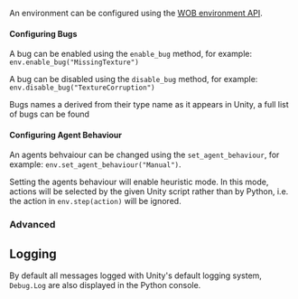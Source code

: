 An environment can be configured using the [WOB environment API](TODO). 

#### Configuring Bugs

A bug can be enabled using the `enable_bug` method, for example: `env.enable_bug("MissingTexture")`

A bug can be disabled using the `disable_bug` method, for example: `env.disable_bug("TextureCorruption")`

Bugs names a derived from their type name as it appears in Unity, a full list of bugs can be found 

#### Configuring Agent Behaviour

An agents behvaiour can be changed using the `set_agent_behaviour`, for example: `env.set_agent_behaviour("Manual")`. 

Setting the agents behaviour will enable heuristic mode. In this mode, actions will be selected by the given Unity script rather than by Python, i.e. the action in `env.step(action)` will be ignored. 

### Advanced




## Logging

By default all messages logged with Unity's default logging system, `Debug.Log` are also displayed in the Python console. 